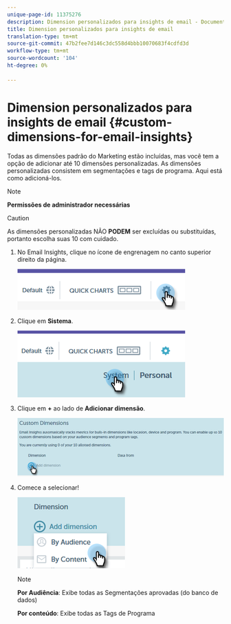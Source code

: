 ```yaml
---
unique-page-id: 11375276
description: Dimension personalizados para insights de email - Documentos do Marketing - Documentação do produto
title: Dimension personalizados para insights de email
translation-type: tm+mt
source-git-commit: 47b2fee7d146c3dc558d4bbb10070683f4cdfd3d
workflow-type: tm+mt
source-wordcount: '104'
ht-degree: 0%

---
```



# Dimension personalizados para insights de email {#custom-dimensions-for-email-insights}

Todas as dimensões padrão do Marketing estão incluídas, mas você tem a opção de adicionar até 10 dimensões personalizadas. As dimensões personalizadas consistem em segmentações e tags de programa. Aqui está como adicioná-los.

>[!NOTE]
>
>**Permissões de administrador necessárias**

>[!CAUTION]
>
>As dimensões personalizadas NÃO **PODEM** ser excluídas ou substituídas, portanto escolha suas 10 com cuidado.

1. No Email Insights, clique no ícone de engrenagem no canto superior direito da página.

   ![](assets/cd1.png)

1. Clique em **Sistema**.

   ![](assets/cd2.png)

1. Clique em **+** ao lado de **Adicionar dimensão**.

   ![](assets/cd3.png)

1. Comece a selecionar!

   ![](assets/cd4.png)

   >[!NOTE]
   >
   >**Por Audiência**: Exibe todas as Segmentações aprovadas (do banco de dados)
   >
   >
   >**Por conteúdo**: Exibe todas as Tags de Programa

